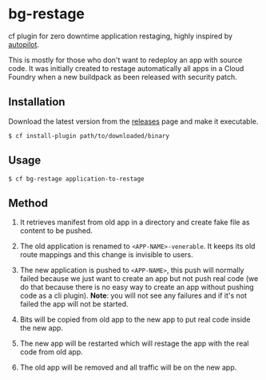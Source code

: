 # bg-restage

cf plugin for zero downtime application restaging, highly inspired by [autopilot](https://github.com/contraband/autopilot).

This is mostly for those who don't want to redeploy an app with source code. 
It was initially created to restage automatically all apps in a Cloud Foundry 
when a new buildpack as been released with security patch.

## Installation

Download the latest version from the [releases][releases] page and make it executable.

```
$ cf install-plugin path/to/downloaded/binary
```

[releases]: https://github.com/orange-cloudfoundry/cf-plugin-bg-restage/releases

## Usage

```
$ cf bg-restage application-to-restage
```

## Method

1. It retrieves manifest from old app in a directory and create fake file as content to be pushed.

2. The old application is renamed to `<APP-NAME>-venerable`. It keeps its old route
   mappings and this change is invisible to users.

3. The new application is pushed to `<APP-NAME>`, this push will normally failed because we just want to create an app
   but not push real code (we do that because there is no easy way to create an app without pushing code as a cli plugin). 
   **Note**: you will not see any failures and if it's not failed the app will not be started.

4. Bits will be copied from old app to the new app to put real code inside the new app.

5. The new app will be restarted which will restage the app with the real code from old app.

6. The old app will be removed and all traffic will be on the new app.
